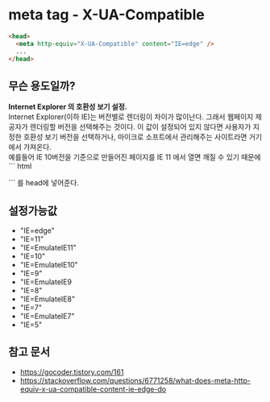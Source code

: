 <!-- @format -->

# meta tag - X-UA-Compatible

```html
<head>
  <meta http-equiv="X-UA-Compatible" content="IE=edge" />
  ...
</head>
```

## 무슨 용도일까?

**Internet Explorer 의 호환성 보기 설정.**  
Internet Explorer(이하 IE)는 버전별로 렌더링이 차이가 많이난다. 그래서 웹페이지 제공자가 렌더링할 버전을 선택해주는 것이다. 이 값이 설정되어 있지 않다면 사용자가 지정한 호환성 보기 버전을 선택하거나, 마이크로 소프트에서 관리해주는 사이트라면 거기에서 가져온다.  
예를들어 IE 10버전을 기준으로 만들어진 페이지를 IE 11 에서 열면 깨질 수 있기 때문에 ``` html

<meta http-equiv="X-UA-Compatible" content="IE=10" />
``` 
를 head에 넣어준다.

## 설정가능값

- "IE=edge"
- "IE=11"
- "IE=EmulateIE11"
- "IE=10"
- "IE=EmulateIE10"
- "IE=9"
- "IE=EmulateIE9
- "IE=8"
- "IE=EmulateIE8"
- "IE=7"
- "IE=EmulateIE7"
- "IE=5"

## 참고 문서

- https://gocoder.tistory.com/161
- https://stackoverflow.com/questions/6771258/what-does-meta-http-equiv-x-ua-compatible-content-ie-edge-do
